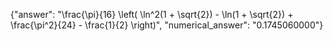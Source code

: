 {"answer": "\\frac{\\pi}{16} \\left( \\ln^2(1 + \\sqrt{2}) - \\ln(1 + \\sqrt{2}) + \\frac{\\pi^2}{24} - \\frac{1}{2} \\right)", "numerical_answer": "0.1745060000"}